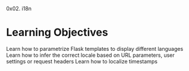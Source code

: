 0x02. i18n

# Learning Objectives
Learn how to parametrize Flask templates to display different languages
Learn how to infer the correct locale based on URL parameters, user settings or request headers
Learn how to localize timestamps
